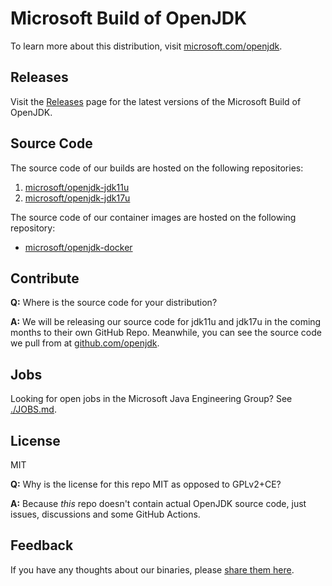 # Microsoft Build of OpenJDK

To learn more about this distribution, visit [microsoft.com/openjdk](https://www.microsoft.com/openjdk).

## Releases

Visit the [Releases](https://github.com/microsoft/openjdk/releases) page for the latest versions of the Microsoft Build of OpenJDK.

## Source Code

The source code of our builds are hosted on the following repositories:

1. [microsoft/openjdk-jdk11u](https://github.com/microsoft/openjdk-jdk11u)
1. [microsoft/openjdk-jdk17u](https://github.com/microsoft/openjdk-jdk17u)

The source code of our container images are hosted on the following repository:

* [microsoft/openjdk-docker](https://github.com/microsoft/openjdk-docker)

## Contribute

**Q:** Where is the source code for your distribution?

**A:** We will be releasing our source code for jdk11u and jdk17u in the coming months to their own GitHub Repo. Meanwhile, you can see the source code we pull from at [github.com/openjdk](https://github.com/openjdk).

## Jobs

Looking for open jobs in the Microsoft Java Engineering Group? See [./JOBS.md](./JOBS.md).

## License

MIT

**Q:** Why is the license for this repo MIT as opposed to GPLv2+CE?

**A:** Because *this* repo doesn't contain actual OpenJDK source code, just issues, discussions and some GitHub Actions.

## Feedback

If you have any thoughts about our binaries, please [share them here](https://github.com/microsoft/openjdk/discussions).
